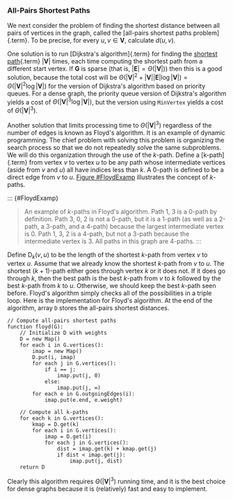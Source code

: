 
### All-Pairs Shortest Paths

We next consider the problem of finding the shortest distance between
all pairs of vertices in the graph, called the
[all-pairs shortest paths problem]{.term}. To be
precise, for every $u, v \in \mathbf{V}$, calculate $d(u, v)$.

One solution is to run [Dijkstra's algorithm]{.term} for finding the
[shortest path](#single-source-shortest-paths-problem){.term} $|\mathbf{V}|$ times, each time computing the shortest path
from a different start vertex. If $\mathbf{G}$ is sparse (that is,
$|\mathbf{E}| = \Theta(|\mathbf{V}|)$) then this is a good solution,
because the total cost will be
$\Theta(|\mathbf{V}|^2 + |\mathbf{V}||\mathbf{E}| \log
|\mathbf{V}|) = \Theta(|\mathbf{V}|^2 \log |\mathbf{V}|)$ for the
version of Dijkstra's algorithm based on priority queues. For a dense
graph, the priority queue version of Dijkstra's algorithm yields a cost
of $\Theta(|\mathbf{V}|^3 \log |\mathbf{V}|)$, but the version using
`MinVertex` yields a cost of $\Theta(|\mathbf{V}|^3)$.

Another solution that limits processing time to $\Theta(|\mathbf{V}|^3)$
regardless of the number of edges is known as Floyd's algorithm. It is
an example of dynamic programming. The chief problem with solving this
problem is organizing the search process so that we do not repeatedly
solve the same subproblems. We will do this organization through the use
of the $k$-path. Define a [k-path]{.term} from
vertex $v$ to vertex $u$ to be any path whose intermediate vertices
(aside from $v$ and $u$) all have indices less than $k$. A 0-path is
defined to be a direct edge from $v$ to $u$.
[Figure #FloydExamp](#FloydExamp) illustrates the
concept of $k$-paths.

::: {#FloydExamp}

> An example of $k$-paths in Floyd's algorithm. Path 1, 3 is a 0-path
> by definition. Path 3, 0, 2 is not a 0-path, but it is a 1-path (as
> well as a 2-path, a 3-path, and a 4-path) because the largest
> intermediate vertex is 0. Path 1, 3, 2 is a 4-path, but not a 3-path
> because the intermediate vertex is 3. All paths in this graph are
> 4-paths.
:::

Define $\mathrm{D}_k(v, u)$ to be the length of the shortest $k$-path from
vertex $v$ to vertex $u$. Assume that we already know the shortest
$k$-path from $v$ to $u$. The shortest $(k+1)$-path either goes through
vertex $k$ or it does not. If it does go through $k$, then the best path
is the best $k$-path from $v$ to $k$ followed by the best $k$-path from
$k$ to $u$. Otherwise, we should keep the best $k$-path seen before.
Floyd's algorithm simply checks all of the possibilities in a triple
loop. Here is the implementation for Floyd's algorithm. At the end of
the algorithm, array `D` stores the all-pairs shortest distances.

    // Compute all-pairs shortest paths
    function floyd(G):
        // Initialize D with weights
        D = new Map()
        for each i in G.vertices():
            imap = new Map()
            D.put(i, imap)
            for each j in G.vertices():
                if i == j:
                    imap.put(j, 0)
                else:
                    imap.put(j, ∞)
            for each e in G.outgoingEdges(i):
                imap.put(e.end, e.weight)

        // Compute all k-paths
        for each k in G.vertices():
            kmap = D.get(k)
            for each i in G.vertices():
                imap = D.get(i)
                for each j in G.vertices():
                    dist = imap.get(k) + kmap.get(j)
                    if dist < imap.get(j):
                        imap.put(j, dist)
        return D


Clearly this algorithm requires $\Theta(|\mathbf{V}|^3)$ running time,
and it is the best choice for dense graphs because it is (relatively)
fast and easy to implement.
